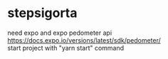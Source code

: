 # stepsigorta
need expo and expo pedometer api
https://docs.expo.io/versions/latest/sdk/pedometer/  
start project with "yarn start" command
